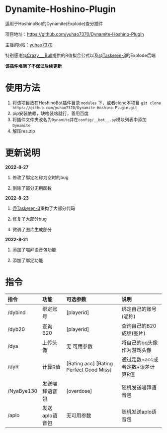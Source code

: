 # Dynamite-Hoshino-Plugin

适用于HoshinoBot的Dynamite(Explode)查分插件

项目地址：https://github.com/yuhao7370/Dynamite-Hoshino-Plugin

主播的b站：[yuhao7370](https://space.bilibili.com/275661582)

特别感谢[@Crazy___Bull](https://space.bilibili.com/335803482)提供的R值拟合公式以及[@Taskeren-3](https://space.bilibili.com/27656565)的Explode后端


**该插件堆满了不保证后续更新**

# 使用方法

1. 将该项目放在HoshinoBot插件目录 `modules` 下，或者clone本项目 `git clone https://github.com/yuhao7370/Dynamite-Hoshino-Plugin.git`
2. pip安装依赖，缺啥装啥就行，善用百度
3. 将插件文件夹改名为`Dynamite`并在`config/__bot__.py`模块列表中添加`Dynamite`
4. 解压res.zip

# 更新说明

**2022-8-27**

1. 修改了绑定名称为空时的bug

2. 删除了部分无用函数

**2022-8-23**

1. [@Taskeren-3](https://space.bilibili.com/27656565)重构了大部分代码

2. 修复了大部分bug

3. 微调了图片生成部分

**2022-8-21**

1. 添加了喵拜语音包功能

2. 添加了绑定功能

# 指令

| 指令              | 功能     | 可选参数              | 说明                            |
| :---------------- | :------- | :-------------------- | :------------------------------ |
| /dybind            | 绑定账号        |  [playerid]          | 绑定自己的账号(昵称)      |
| /dyb20            | 查询B20        |  [playerid]          | 查询自己的B20成绩(图片)      |
| /dya            | 上传头像        |  无   可用参数       | 将自己的qq头像作为游戏头像      |
| /dyR        | 计算R值 |  [Rating acc] [Rating Perfect Good Miss]     | 通过定数+acc或者定数+误差计算R值     |
| /NyaBye130          | 发送喵拜语音包       |  [overdose]          | 随机发送喵拜语音包      |
| /aplo          | 发送aplo语音包       |  无可用参数      | 随机发送aplo语音包      |

